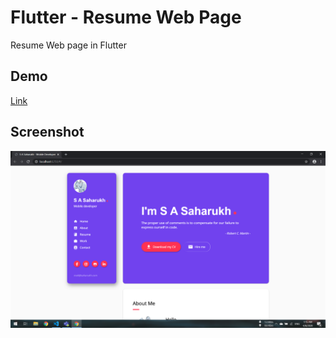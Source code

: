 # Flutter - Resume Web Page
Resume Web page in Flutter


## Demo
[Link](https://imsaharukh.github.io/Flutter-Resume-page/index.html#/) 

## Screenshot
![Example1](screenshot/sc.png)


